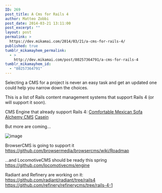 ```yaml
---
ID: 269
post_title: A Cms for Rails 4
author: Matteo Zobbi
post_date: 2014-03-21 13:11:00
post_excerpt: ""
layout: post
permalink: >
  https://dev.mikamai.com/2014/03/21/a-cms-for-rails-4/
published: true
tumblr_mikamayhem_permalink:
  - >
    http://dev.mikamai.com/post/80257364791/a-cms-for-rails-4
tumblr_mikamayhem_id:
  - "80257364791"
---
```

Selecting a CMS for a project is never an easy task and get an updated one could help you narrow down the choices.

<!--more-->This is a list of Rails content management systems that support Rails 4 (or will support it soon).

CMS Engine that already support Rails 4:
<a title="Comfortable Mexican Sofa" href="https://github.com/comfy/comfortable-mexican-sofa%20" target="_blank">Comfortable Mexican Sofa</a>
<a href="https://github.com/magiclabs/alchemy_cms" target="_blank">Alchemy CMS</a>
<a href="https://github.com/spoiledmilk/casein" target="_blank">Casein</a>

But more are coming…

<img src="http://68.media.tumblr.com/10acdb2b670a97574914c38cee11294f/tumblr_inline_n2sfan9fvG1r5gu9j.gif" alt="image" />

BrowserCMS is going to support it <a href="https://github.com/browsermedia/browsercms/wiki/Roadmap">https://github.com/browsermedia/browsercms/wiki/Roadmap</a>

…and LocomotiveCMS should be ready this spring <a href="https://github.com/locomotivecms/engine">https://github.com/locomotivecms/engine</a>

Radiant and Refinery are working on it:
<a href="https://github.com/radiant/radiant/tree/rails4">https://github.com/radiant/radiant/tree/rails4</a>
<a href="https://github.com/refinery/refinerycms/tree/rails-4-1">https://github.com/refinery/refinerycms/tree/rails-4-1</a>